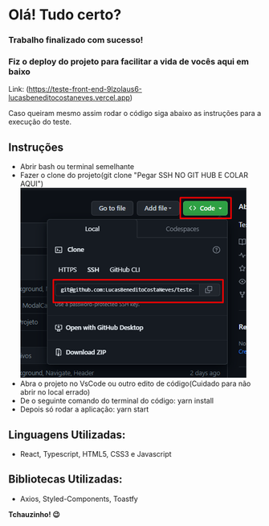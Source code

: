 # Olá! Tudo certo?

### Trabalho finalizado com sucesso!

### Fiz o deploy do projeto para facilitar a vida de vocês aqui em baixo

Link: (https://teste-front-end-9lzolaus6-lucasbeneditocostaneves.vercel.app)

Caso queiram mesmo assim rodar o código siga abaixo as instruções para a execução do teste.

## Instruções

- Abrir bash ou terminal semelhante
- Fazer o clone do projeto(git clone "Pegar SSH NO GIT HUB E COLAR AQUI")![Alt text](image-3.png)
- Abra o projeto no VsCode ou outro edito de código(Cuidado para não abrir no local errado)
- De o seguinte comando do terminal do código: yarn install
- Depois só rodar a aplicação: yarn start

## Linguagens Utilizadas:

- React, Typescript, HTML5, CSS3 e Javascript

## Bibliotecas Utilizadas:

- Axios, Styled-Components, Toastfy

**Tchauzinho! 😉**
